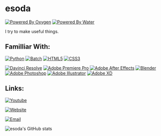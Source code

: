 # esoda
[![Powered By Oxygen](<https://img.shields.io/badge/powered by-oxygen-white?style=for-the-badge&labelColor=4D4D4D>)](#) [![Powered By Water](<https://img.shields.io/badge/powered by-water-blue?style=for-the-badge&labelColor=4D4D4D>)](#)

I try to make useful things.

## Familliar With:

[![Python](https://img.shields.io/badge/Python-3776AB?style=for-the-badge&logo=python&logoColor=white)](#)
[![Batch](https://img.shields.io/badge/Batch-4D4D4D?style=for-the-badge&logo=windowsterminal&logoColor=white)](#)
[![HTML5](https://img.shields.io/badge/HTML5-E34F26?style=for-the-badge&logo=html5&logoColor=white)](#)
[![CSS3](https://img.shields.io/badge/CSS3-1572B6?style=for-the-badge&logo=css3&logoColor=white)](#)

[![Davinci Resolve](<https://img.shields.io/badge/-Davinci Resolve-4D4D4D?style=for-the-badge>)](#)
[![Adobe Premiere Pro](<https://img.shields.io/badge/-Premiere Pro-9999FF?style=for-the-badge&logo=adobepremierepro&logoColor=white>)](#)
[![Adobe After Effects](<https://img.shields.io/badge/-After Effects-9999FF?style=for-the-badge&logo=adobeaftereffects&logoColor=white>)](#)
[![Blender](https://img.shields.io/badge/-Blender-F5792A?style=for-the-badge&logo=blender&logoColor=white)](#)
[![Adobe Photoshop](https://img.shields.io/badge/-Photoshop-31A8FF?style=for-the-badge&logo=adobephotoshop&logoColor=white)](#)
[![Adobe Illustrator](https://img.shields.io/badge/-Illustrator-FF9A00?style=for-the-badge&logo=adobeillustrator&logoColor=white)](#)
[![Adobe XD](https://img.shields.io/badge/-XD-FF61F6?style=for-the-badge&logo=adobexd&logoColor=white)](#)


## Links:
[![Youtube](https://img.shields.io/badge/YouTube-FF0000?style=for-the-badge&logo=youtube&logoColor=white)](https://www.youtube.com/channel/UCdamHTyE-YUIR8mvbUYPbCw)

[![Website](https://img.shields.io/badge/website-www.esoda.ga-white?style=for-the-badge&logo=html5&logoColor=white&labelColor=4D4D4D)](https://esoda.ga)

[![Email](https://img.shields.io/badge/Email-hello@esoda.ga-white?style=for-the-badge&logo=maildotru&logoColor=white&labelColor=4D4D4D)](mailto:hello@esoda.ga)

![esoda's GitHub stats](https://github-readme-stats.vercel.app/api?username=e-soda&count_private=true&show_icons=true&theme=dark&hide_border=true&icon_color=FFFFFF)
